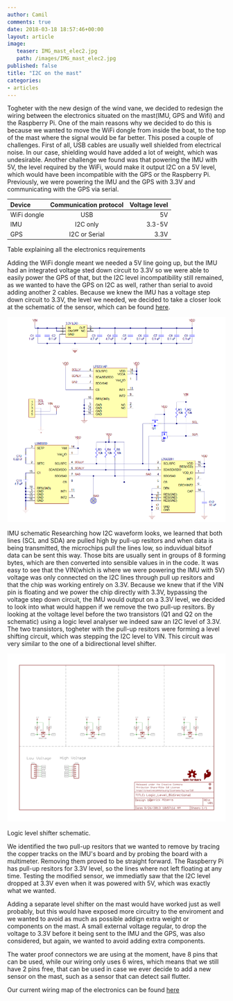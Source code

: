 ```yaml
---
author: Camil
comments: true
date: 2018-03-18 18:57:46+00:00
layout: article
image:
   teaser: IMG_mast_elec2.jpg
   path: /images/IMG_mast_elec2.jpg
published: false
title: "I2C on the mast"
categories:
- articles
---
```


Togheter with the new design of the wind vane, we decided to redesign the wiring
between the electronics situated on the mast(IMU, GPS and Wifi) and the Raspberry Pi. One of the main
reasons why we decided to do this is because we wanted to move the WiFi dongle from
inside the boat, to the top of the mast where the signal would be far better. This
posed a couple of challenges. First of all, USB cables are usually well shielded 
from electrical noise. In our case, shielding would have added a lot of weight,
which was undesirable. Another challenge we found was that powering the IMU with 5V,
the level required by the WiFi, would make it output I2C on a 5V level, which would
have been incompatible with the GPS or the Raspberry Pi. Previously, we were powering
the IMU and the GPS with 3.3V and communicating with the GPS via serial.

| Device       | Communication protocol     | Voltage level |
| :------------- |:-------------:| -----:|
| WiFi dongle    | USB | 5V |
| IMU     | I2C only      |   3.3-5V |
| GPS | I2C or Serial     |    3.3V |

Table explaining all the electronics requirements

Adding the WiFi dongle meant we needed a 5V line going up, but the IMU had an integrated
voltage sted down circuit to 3.3V so we were able to easily power the GPS of that, but the
I2C level incompatibility still remained, as we wanted to have the GPS on I2C as well, rather
than serial to avoid adding another 2 cables. Because we knew the IMU has a voltage step down
circuit to 3.3V, the level we needed, we decided to take a closer look at the schematic of
the sensor, which can be found [here](https://www.pololu.com/file/0J772/altimu-10-v4-schematic-diagram.pdf).

![IMU Schematic](/images/0J5198.1200.png)

IMU schematic
Researching how I2C waveform looks, we learned that both lines (SCL and SDA) are pulled high
by pull-up resitors and when data is being transmitted, the microchips pull the lines low, so
induvidual bitsof data can be sent this way. Those bits are usually sent in groups of 8
forming bytes, which are then converted into sensible values in in the code.
It was easy to see that the VIN(which is where we were powering the IMU with 5V) voltage 
was only connected on the I2C lines through pull up resitors and that the chip was working
entirely on 3.3V. Because we knew that if the VIN pin is floating and we power the chip directly
with 3.3V, bypassing the voltage step down circuit, the IMU would output on a 3.3V level, we 
decided to look into what would happen if we remove the two pull-up resitors. By looking at the
voltage level before the two transistors (Q1 and Q2 on the schematic) using a logic level analyser
we indeed saw an I2C level of 3.3V. The two transistors, togheter with the pull-up resitors were
forming a level shifting circuit, which was stepping the I2C level to VIN. This circuit was very
similar to the one of a bidirectional level shifter.

![Lvl shifter](/images/Logic_Level_Bidirectional-1.jpg)

Logic level shifter schematic.

We identified the two pull-up resitors that we wanted to remove by tracing the copper tracks
on the IMU's board and by probing the board with a multimeter. Removing them proved to be
straight forward. The Raspberry Pi has pull-up resitors for 3.3V level, so the lines where not
left floating at any time. Testing the modified sensor, we immediatly saw that the I2C level
dropped at 3.3V even when it was powered with 5V, which was exactly what we wanted. 

Adding a separate level shifter on the mast would have worked just as well probably, but this
would have exposed more circuitry to the enviroment and we wanted to avoid as much as possible
addign extra weight or components on the mast. A small external voltage regular, to drop the voltage
to 3.3V before it being sent to the IMU and the GPS, was also considered, but again, we wanted
to avoid adding extra components.

The water proof connectors we are using at the moment, have 8 pins that can be used, while our
wiring only uses 6 wires, which means that we still have 2 pins free, that can be used in case
we ever decide to add a new sensor on the mast, such as a sensor that can detect sail flutter.

Our current wiring map of the electronics can be found [here](https://github.com/Maritime-Robotics-Student-Society/Boat-construction/blob/master/Electronics%20Mast/final%20wire%20map.svg)
